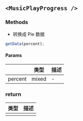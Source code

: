 ## `<MusicPlayProgress />`

### Methods

- 转换成 Pie 数据

```js
getData(percent);
```

#### Params

|         | 类型  | 描述 |
| ------- | ----- | ---- |
| percent | mixed | -    |

### return

| 类型 | 描述 |
| ---- | ---- |
|      |      |
